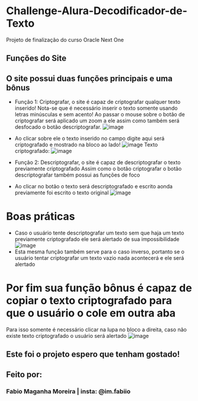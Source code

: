 # Challenge-Alura-Decodificador-de-Texto
Projeto de finalização do curso Oracle Next One

## Funções do Site

## O site possui duas funções principais e uma bônus
* Função 1: Criptografar, o site é capaz de criptografar qualquer texto inserido! Nota-se que é necessário inserir o texto somente usando letras minúsculas e sem acento!
Ao passar o mouse sobre o botão de criptografar será aplicado um zoom a ele assim como também será desfocado o botão descriptografar.
![image](https://github.com/user-attachments/assets/b55cd476-ece5-40a4-bc11-bd6cf8c5d2a4)
* Ao clicar sobre ele o texto inserido no campo digite aqui será criptografado e mostrado na bloco ao lado!
![image](https://github.com/user-attachments/assets/578b29ea-8fda-4b87-828e-c185e3e12161)
Texto criptografado:
![image](https://github.com/user-attachments/assets/60d83d26-4c8b-4a6d-bbfd-99a2d7a8aa7b)

* Função 2: Descriptografar, o site é capaz de descriptografar o texto previamente criptografado
Assim como o botão criptografar o botão descriptografar também possui as funções de foco
* Ao clicar no botão o texto será descriptografado e escrito aonda previamente foi escrito o texto original
![image](https://github.com/user-attachments/assets/1ec8990f-916d-43e1-8bd0-8d86837bacd3)

# Boas práticas

* Caso o usuário tente descriptografar um texto sem que haja um texto previamente criptografado ele será alertado de sua impossibilidade
![image](https://github.com/user-attachments/assets/ca800191-f648-4f78-8d15-4affee36a24f)
* Esta mesma função também serve para o caso inverso, portanto se o usuário tentar criptografar um texto vazio nada acontecerá e ele será alertado

# Por fim sua função bônus é capaz de copiar o texto criptografado para que o usuário o cole em outra aba
Para isso somente é necessário clicar na lupa no bloco a direita, caso não existe texto criptografado o usuário será alertado
![image](https://github.com/user-attachments/assets/19ca2536-dbb0-4cc4-8a41-8bbe1d70737f)

## Este foi o projeto espero que tenham gostado!

## Feito por:

### Fabio Maganha Moreira | insta: @im.fabiio



